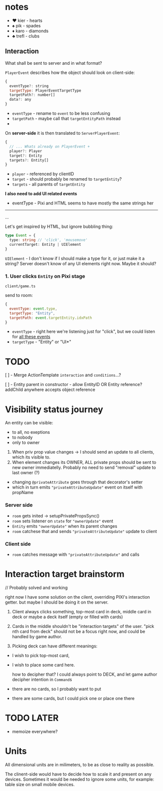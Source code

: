 # notes

- ♥ kier - hearts
- ♠ pik - spades
- ♦ karo - diamonds
- ♣ trefl - clubs

## Interaction

What shall be sent to server and in what format?

`PlayerEvent` describes how the object should look on client-side:

```js
{
  eventType?: string
  targetType: PlayerEventTargetType
  targetPath?: number[]
  data?: any
}
```

- `eventType` - rename to `event` to be less confusing
- `targetPath` - maybe call that `targetEntityPath` instead
-

On **server-side** it is then translated to `ServerPlayerEvent`:

```js
{
  // ... Whats already on PlayerEvent +
  player?: Player
  target?: Entity
  targets?: Entity[]
}
```

- `player` - referenced by clientID
- `target` - should probably be renamed to `targetEntity`?
- `targets` - all parents of `targetEntity`

**I also need to add UI related events**

- eventType - Pixi and HTML seems to have mostly the same strings her

---

...

Let's get inspired by HTML, but ignore bubbling thing:

```typescript
type Event = {
  type: string // 'click', 'mousemove'
  currentTarget: Entity | UIElement
}
```

`UIElement` - I don't know if I should make a type for it, or just make it a string? Server doesn't know of any UI elements right now. Maybe it should?

### 1. User clicks `Entity` on Pixi stage

`client/game.ts`

send to room:

```js
{
  eventType: event.type,
  targetType: "Entity",
  targetPath: event.targetEntity.idxPath
}
```

- `eventType` - right here we're listening just for "click", but we could listen for [all these events](http://pixijs.download/release/docs/PIXI.DisplayObject.html#event:added)
- `targetType` - "Entity" or "UI\*"

# TODO

[ ] - Merge ActionTemplate `interaction` and `conditions`...?

[ ] - Entity parent in constructor - allow EntityID OR Entity reference? addChild anywhere accepts object reference

# Visibility status journey

An entity can be visible:

- to all, no exeptions
- to nobody
- only to owner

1. When priv prop value changes -> I should send an update to all clients, which its visible to.
2. When element changes its OWNER, ALL private props should be sent to new owner immediatelly. Probably no need to send "removal" update to last owner (?)

- changing `@privateAttribute` goes through that decorator's setter
- which in turn emits `"privateAttributeUpdate"` event on itself with propName

### Server side

- `room` gets inited -> setupPrivatePropsSync()
- `room` sets listener on `state` for `"ownerUpdate"` event
- `Entity` emits `"ownerUpdate"` when its parent changes
- `room` catchese that and sends `"privateAttributeUpdate"` update to client

### Client side

- `room` catches message with `"privateAttributeUpdate"` and calls

# Interaction target brainstorm

// Probably solved and working

right now I have some solution on the cilent, overriding PIXI's interaction getter.
but maybe I should be doing it on the server.

1. Client always clicks something, top-most card in deck, middle card in deck or maybe a deck itself (empty or filled with cards)

2. Cards in the middle shouldn't be "interaction targets" of the user. "pick nth card from deck" should not be a focus right now, and could be handled by game author.

3. Picking deck can have different meanings:

- I wish to pick top-most card,
- I wish to place some card here.

  how to decipher that? I could always point to DECK, and let game author decipher intention in `Command`s

- there are no cards, so I probably want to put
- there are some cards, but I could pick one or place one there

# TODO LATER

- memoize everywhere?

# Units

All dimensional units are in milimeters, to be as close to reality as possible.

The clinent-side would have to decide how to scale it and present on any devices. Sometimes it would be needed to ignore some units, for example: table size on small mobile devices.

